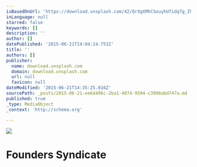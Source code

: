 ```yaml
---
isBasedOnUrl: 'https://download.unsplash.com/42/QrXgXMhCSouyhU7idq7g_IMG_8402.JPG'
inLanguage: null
starred: false
keywords: []
description: ''
author: []
datePublished: '2015-06-21T14:04:24.753Z'
title: ''
authors: []
publisher:
  name: download.unsplash.com
  domain: download.unsplash.com
  url: null
  favicon: null
dateModified: '2015-06-21T14:35:25.016Z'
sourcePath: _posts/2015-06-21-ee64496c-2ba1-4074-9594-c3998abd747a.md
published: true
_type: MediaObject
_context: 'http://schema.org'

---
```

![](https://download.unsplash.com/42/QrXgXMhCSouyhU7idq7g_IMG_8402.JPG)

# Founders Syndicate